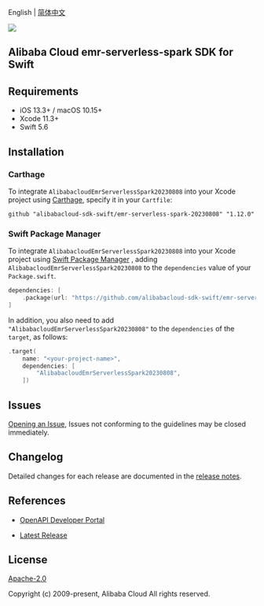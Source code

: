 English | [简体中文](README-CN.md)

![](https://aliyunsdk-pages.alicdn.com/icons/AlibabaCloud.svg)

## Alibaba Cloud emr-serverless-spark SDK for Swift

## Requirements

- iOS 13.3+ / macOS 10.15+
- Xcode 11.3+
- Swift 5.6

## Installation

### Carthage

To integrate `AlibabacloudEmrServerlessSpark20230808` into your Xcode project using [Carthage](https://github.com/Carthage/Carthage), specify it in your `Cartfile`:

```ogdl
github "alibabacloud-sdk-swift/emr-serverless-spark-20230808" "1.12.0"
```

### Swift Package Manager

To integrate `AlibabacloudEmrServerlessSpark20230808` into your Xcode project using [Swift Package Manager](https://swift.org/package-manager/) , adding `AlibabacloudEmrServerlessSpark20230808` to the `dependencies` value of your `Package.swift`.

```swift
dependencies: [
    .package(url: "https://github.com/alibabacloud-sdk-swift/emr-serverless-spark-20230808.git", from: "1.12.0")
]
```

In addition, you also need to add `"AlibabacloudEmrServerlessSpark20230808"` to the `dependencies` of the `target`, as follows:

```swift
.target(
    name: "<your-project-name>",
    dependencies: [
        "AlibabacloudEmrServerlessSpark20230808",
    ])
```

## Issues

[Opening an Issue](https://github.com/alibabacloud-sdk-swift/emr-serverless-spark-20230808/issues/new), Issues not conforming to the guidelines may be closed immediately.

## Changelog

Detailed changes for each release are documented in the [release notes](./ChangeLog.txt).

## References

* [OpenAPI Developer Portal](https://next.api.alibabacloud.com/home)
- [Latest Release](https://github.com/alibabacloud-sdk-swift/emr-serverless-spark-20230808)

## License

[Apache-2.0](http://www.apache.org/licenses/LICENSE-2.0)

Copyright (c) 2009-present, Alibaba Cloud All rights reserved.
